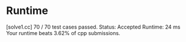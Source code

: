 # Runtime

[solve1.cc]
70 / 70 test cases passed.
Status: Accepted
Runtime: 24 ms
Your runtime beats 3.62% of cpp submissions.


